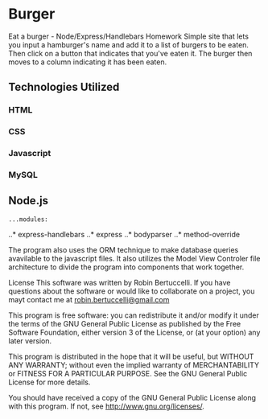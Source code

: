 Burger
=====
Eat a burger - Node/Express/Handlebars Homework
Simple site that lets you input a hamburger's name and add it to a list of burgers to be eaten. Then click on a button that indicates that you've eaten it. The burger then moves to a column indicating it has been eaten.

## Technologies Utilized
### HTML
### CSS
### Javascript
### MySQL
## Node.js
    ...modules:
   ..* express-handlebars
    ..* express
   ..* bodyparser
    ..* method-override

The program also uses the ORM technique to make database queries avavilable to the javascript files. It also utilizes the Model View Controler file architecture to divide the program into components that work together.



License
This software was written by Robin Bertuccelli. If you have questions about the software or would like to collaborate on a project, you mayt contact me at robin.bertuccelli@gmail.com

This program is free software: you can redistribute it and/or modify it under the terms of the GNU General Public License as published by the Free Software Foundation, either version 3 of the License, or (at your option) any later version.

This program is distributed in the hope that it will be useful, but WITHOUT ANY WARRANTY; without even the implied warranty of MERCHANTABILITY or FITNESS FOR A PARTICULAR PURPOSE. See the GNU General Public License for more details.

You should have received a copy of the GNU General Public License along with this program. If not, see http://www.gnu.org/licenses/.


